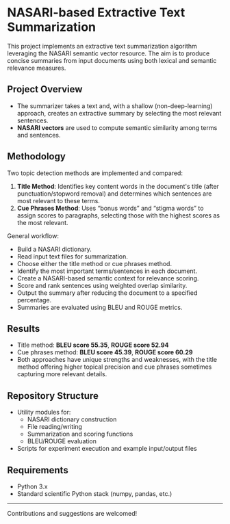 # NASARI-based Extractive Text Summarization

This project implements an extractive text summarization algorithm leveraging the NASARI semantic vector resource. The aim is to produce concise summaries from input documents using both lexical and semantic relevance measures.

## Project Overview

- The summarizer takes a text and, with a shallow (non-deep-learning) approach, creates an extractive summary by selecting the most relevant sentences.
- **NASARI vectors** are used to compute semantic similarity among terms and sentences.

## Methodology

Two topic detection methods are implemented and compared:
1. **Title Method**: Identifies key content words in the document's title (after punctuation/stopword removal) and determines which sentences are most relevant to these terms.
2. **Cue Phrases Method**: Uses “bonus words” and “stigma words” to assign scores to paragraphs, selecting those with the highest scores as the most relevant.

General workflow:
- Build a NASARI dictionary.
- Read input text files for summarization.
- Choose either the title method or cue phrases method.
- Identify the most important terms/sentences in each document.
- Create a NASARI-based semantic context for relevance scoring.
- Score and rank sentences using weighted overlap similarity.
- Output the summary after reducing the document to a specified percentage.
- Summaries are evaluated using BLEU and ROUGE metrics.

## Results

- Title method: **BLEU score 55.35**, **ROUGE score 52.94**
- Cue phrases method: **BLEU score 45.39**, **ROUGE score 60.29**
- Both approaches have unique strengths and weaknesses, with the title method offering higher topical precision and cue phrases sometimes capturing more relevant details.

## Repository Structure

- Utility modules for:
    - NASARI dictionary construction
    - File reading/writing
    - Summarization and scoring functions
    - BLEU/ROUGE evaluation
- Scripts for experiment execution and example input/output files

## Requirements

- Python 3.x
- Standard scientific Python stack (numpy, pandas, etc.)
---

Contributions and suggestions are welcomed!
